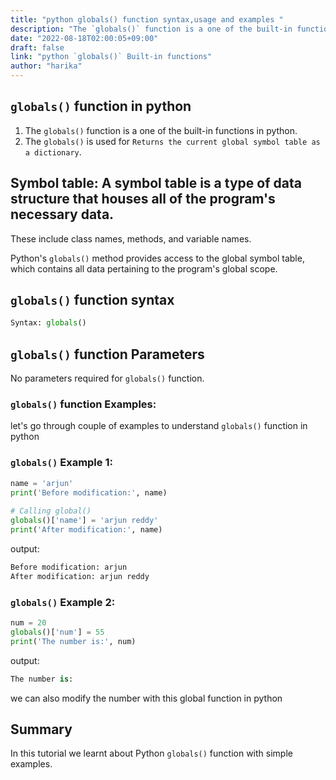```yaml
---
title: "python globals() function syntax,usage and examples "
description: "The `globals()` function is a one of the built-in functions in python"
date: "2022-08-18T02:00:05+09:00"
draft: false
link: "python `globals()` Built-in functions"
author: "harika"
---
```


## `globals()` function in python

1. The `globals()` function is a one of the built-in functions in python.
2. The `globals()` is used for `Returns the current global symbol table as a dictionary`.

## Symbol table: A symbol table is a type of data structure that houses all of the program's necessary data.
These include class names, methods, and variable names.

Python's `globals()` method provides access to the global symbol table, which contains all data pertaining to the program's global scope. 


## `globals()` function syntax

```python
Syntax: globals()
```
## `globals()` function Parameters 

No parameters required for `globals()` function.

### `globals()` function Examples:

let's go through couple of examples to understand `globals()` function in python


###  `globals()` Example 1: 

```python
name = 'arjun'
print('Before modification:', name)
  
# Calling global()
globals()['name'] = 'arjun reddy'
print('After modification:', name)
```
output:

```python
Before modification: arjun
After modification: arjun reddy
```

###  `globals()` Example 2: 

```python
num = 20
globals()['num'] = 55
print('The number is:', num)
```
output:

```python
The number is:
```
we can also modify the number with this global function in python

## Summary
In this tutorial we learnt about Python `globals()` function with simple examples.